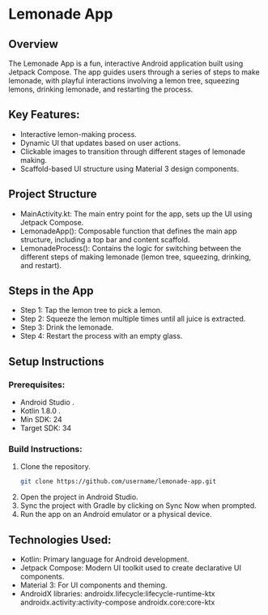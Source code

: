 # Lemonade App
## Overview
The Lemonade App is a fun, interactive Android application built using Jetpack Compose. The app guides users through a series of steps to make lemonade, with playful interactions involving a lemon tree, squeezing lemons, drinking lemonade, and restarting the process.
## Key Features:
- Interactive lemon-making process.
- Dynamic UI that updates based on user actions.
- Clickable images to transition through different stages of lemonade making.
- Scaffold-based UI structure using Material 3 design components.
## Project Structure
- MainActivity.kt: The main entry point for the app, sets up the UI using Jetpack Compose.
- LemonadeApp(): Composable function that defines the main app structure, including a top bar and content scaffold.
- LemonadeProcess(): Contains the logic for switching between the different steps of making lemonade (lemon tree, squeezing, drinking, and restart).
## Steps in the App
- Step 1: Tap the lemon tree to pick a lemon.
- Step 2: Squeeze the lemon multiple times until all juice is extracted.
- Step 3: Drink the lemonade.
- Step 4: Restart the process with an empty glass.
## Setup Instructions
### Prerequisites: 
- Android Studio .
- Kotlin 1.8.0 .
- Min SDK: 24
- Target SDK: 34
### Build Instructions:
1. Clone the repository.
   ```bash
   git clone https://github.com/username/lemonade-app.git

2. Open the project in Android Studio.
3. Sync the project with Gradle by clicking on Sync Now when prompted.
4. Run the app on an Android emulator or a physical device.
## Technologies Used:
- Kotlin: Primary language for Android development.
- Jetpack Compose: Modern UI toolkit used to create declarative UI components.
- Material 3: For UI components and theming.
- AndroidX libraries:
androidx.lifecycle:lifecycle-runtime-ktx
androidx.activity:activity-compose
androidx.core:core-ktx
